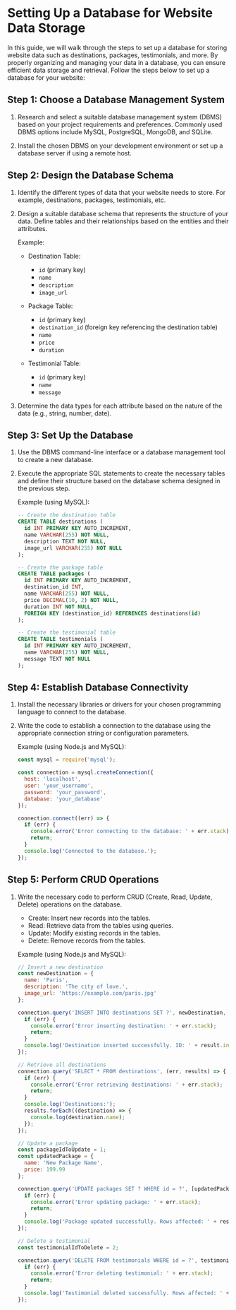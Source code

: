 #  Setting Up a Database for Website Data Storage

In this guide, we will walk through the steps to set up a database for storing website data such as destinations, packages, testimonials, and more. By properly organizing and managing your data in a database, you can ensure efficient data storage and retrieval. Follow the steps below to set up a database for your website:

## Step 1: Choose a Database Management System

1. Research and select a suitable database management system (DBMS) based on your project requirements and preferences. Commonly used DBMS options include MySQL, PostgreSQL, MongoDB, and SQLite.

2. Install the chosen DBMS on your development environment or set up a database server if using a remote host.

## Step 2: Design the Database Schema

1. Identify the different types of data that your website needs to store. For example, destinations, packages, testimonials, etc.

2. Design a suitable database schema that represents the structure of your data. Define tables and their relationships based on the entities and their attributes.

   Example:
   - Destination Table:
     - `id` (primary key)
     - `name`
     - `description`
     - `image_url`

   - Package Table:
     - `id` (primary key)
     - `destination_id` (foreign key referencing the destination table)
     - `name`
     - `price`
     - `duration`

   - Testimonial Table:
     - `id` (primary key)
     - `name`
     - `message`

3. Determine the data types for each attribute based on the nature of the data (e.g., string, number, date).

## Step 3: Set Up the Database

1. Use the DBMS command-line interface or a database management tool to create a new database.

2. Execute the appropriate SQL statements to create the necessary tables and define their structure based on the database schema designed in the previous step.

   Example (using MySQL):
   ```sql
   -- Create the destination table
   CREATE TABLE destinations (
     id INT PRIMARY KEY AUTO_INCREMENT,
     name VARCHAR(255) NOT NULL,
     description TEXT NOT NULL,
     image_url VARCHAR(255) NOT NULL
   );

   -- Create the package table
   CREATE TABLE packages (
     id INT PRIMARY KEY AUTO_INCREMENT,
     destination_id INT,
     name VARCHAR(255) NOT NULL,
     price DECIMAL(10, 2) NOT NULL,
     duration INT NOT NULL,
     FOREIGN KEY (destination_id) REFERENCES destinations(id)
   );

   -- Create the testimonial table
   CREATE TABLE testimonials (
     id INT PRIMARY KEY AUTO_INCREMENT,
     name VARCHAR(255) NOT NULL,
     message TEXT NOT NULL
   );
   ```

## Step 4: Establish Database Connectivity

1. Install the necessary libraries or drivers for your chosen programming language to connect to the database.

2. Write the code to establish a connection to the database using the appropriate connection string or configuration parameters.

   Example (using Node.js and MySQL):
   ```javascript
   const mysql = require('mysql');

   const connection = mysql.createConnection({
     host: 'localhost',
     user: 'your_username',
     password: 'your_password',
     database: 'your_database'
   });

   connection.connect((err) => {
     if (err) {
       console.error('Error connecting to the database: ' + err.stack);
       return;
     }
     console.log('Connected to the database.');
   });
   ```

## Step 5: Perform CRUD Operations

1. Write the necessary code to perform CRUD (Create, Read, Update, Delete) operations on the database.

   - Create: Insert new records into the tables.
   - Read: Retrieve data from the tables using queries.
   - Update: Modify existing records in the tables.
   - Delete: Remove records from the tables.

   Example (using Node.js and MySQL):
   ```javascript
   // Insert a new destination
   const newDestination = {
     name: 'Paris',
     description: 'The city of love.',
     image_url: 'https://example.com/paris.jpg'
   };

   connection.query('INSERT INTO destinations SET ?', newDestination, (err, result) => {
     if (err) {
       console.error('Error inserting destination: ' + err.stack);
       return;
     }
     console.log('Destination inserted successfully. ID: ' + result.insertId);
   });

   // Retrieve all destinations
   connection.query('SELECT * FROM destinations', (err, results) => {
     if (err) {
       console.error('Error retrieving destinations: ' + err.stack);
       return;
     }
     console.log('Destinations:');
     results.forEach((destination) => {
       console.log(destination.name);
     });
   });

   // Update a package
   const packageIdToUpdate = 1;
   const updatedPackage = {
     name: 'New Package Name',
     price: 199.99
   };

   connection.query('UPDATE packages SET ? WHERE id = ?', [updatedPackage, packageIdToUpdate], (err, result) => {
     if (err) {
       console.error('Error updating package: ' + err.stack);
       return;
     }
     console.log('Package updated successfully. Rows affected: ' + result.affectedRows);
   });

   // Delete a testimonial
   const testimonialIdToDelete = 2;

   connection.query('DELETE FROM testimonials WHERE id = ?', testimonialIdToDelete, (err, result) => {
     if (err) {
       console.error('Error deleting testimonial: ' + err.stack);
       return;
     }
     console.log('Testimonial deleted successfully. Rows affected: ' + result.affectedRows);
   });
   ```


